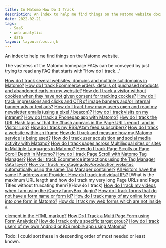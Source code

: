 ```yaml
---
title: In Matomo How Do I Track
description: An index to help me find things on the Matomo website docs.
date: 2022-02-21
tags:
  - SaaS
  - web analytics
  - data
layout: layouts/post.njk
---
```


An index to help me find things on the Matomo website.  

The vastness of the Matomo homepage FAQs can be conveyed by just trying to read any FAQ that starts with "How do I track..."


[How do I track several websites, domains and multiple subdomains in Matomo?](https://matomo.org/faq/new-to-piwik/#faq_104)
[How do I track Ecommerce orders, details of purchased products and abandoned carts on my website?](https://matomo.org/faq/new-to-piwik/#faq_123)
[How do I track a visitor without cookies when they have not given consent for tracking cookies?](https://matomo.org/faq/new-to-piwik/#how-can-i-still-track-a-visitor-without-cookies-even-if-they-decline-the-cookie-consent)
[How do I track impressions and clicks and CTR of image banners and/or internal banner ads or text ads?](https://matomo.org/faq/how-to/#faq_19486)
[How do I track how many users open and read my newsletter emails (using a pixel / beacon)?](https://matomo.org/faq/how-to/#faq_25454)
[How do I track visits on my intranet?](https://matomo.org/faq/how-to/#faq_19)
[How do I track a Phonegap app with Matomo?](https://matomo.org/faq/how-to/#faq_20304)
[How do I track the URL Hash tags so that the #hash appears in the Page URLs report, and in Visitor Log?](https://matomo.org/faq/how-to/#faq_188)
[How do I track my RSS/Atom feed subscribers?](https://matomo.org/faq/how-to/#faq_99)
[How do I track a website within an iframe](https://matomo.org/faq/how-to/#how-do-i-track-a-website-within-an-iframe)
[How do I track and measure how my Matomo service is being used?](https://matomo.org/faq/how-to/#faq_20982)
[How do I track user acquisition and social media activity with Matomo?](https://matomo.org/faq/how-to/#faq_24341)
[How do I track pages across Multilingual sites or sites in Multiple Languages in Matomo?](https://matomo.org/faq/how-to/#how-do-i-track-pages-across-multilingual-sites-or-sites-in-multiple-languages-in-matomo)
[How do I track Page Scrolls or Page Scroll Depth in Matomo?](https://matomo.org/faq/how-to/#how-do-i-track-page-scrolls-or-page-scroll-depth-in-matomo)
[How do I track Page Scroll with Matomo Tag Manager?](https://matomo.org/faq/tag-manager/#how-do-i-track-page-scroll-with-matomo-tag-manager)
[How do I track Ecommerce interactions using the Tag Manager data layer?](https://matomo.org/faq/tag-manager/#faq_35847)
[How do I track my staging/dev/production websites automatically using the same Tag Manager container?](https://matomo.org/faq/tag-manager/#how-do-i-track-my-staging-dev-production-websites-automatically-using-the-same-tag-manager-container)
[All visitors have the same IP address and Provider. How do I track individual IPs?](https://matomo.org/faq/troubleshooting/#faq_17710)
[What is the maximum URL length and how do I track my very long Page URLs and Page Titles without truncating them?](How do I track)
[How do I track my videos when I am using the jQuery fancyBox plugin?](https://matomo.org/faq/media-analytics/#faq_22765)
[How do I track forms that do not have a form name or form id?](https://matomo.org/faq/form-analytics/#faq_23766)
[How do I track many of my online forms into one form in Matomo?](https://matomo.org/faq/form-analytics/#faq_23764)
[How do I track my web forms which are not inside a <form> element in the HTML markup?](https://matomo.org/faq/form-analytics/#faq_23770)
[How Do I Track a Multi Page Form using Form Analytics?](https://matomo.org/faq/form-analytics/#how-do-i-track-a-multi-page-form-using-form-analytics)
[How do I track only a specific target group?](https://matomo.org/faq/heatmap-session-recording/#faq_24231)
[How do I track users of my own Android or iOS mobile app using Matomo?](https://matomo.org/faq/mobile-app/#im-looking-for-a-way-to-track-users-of-my-own-mobile-app-using-matomo)


Todo: I could sort these in descending order of most needed or least known.  
